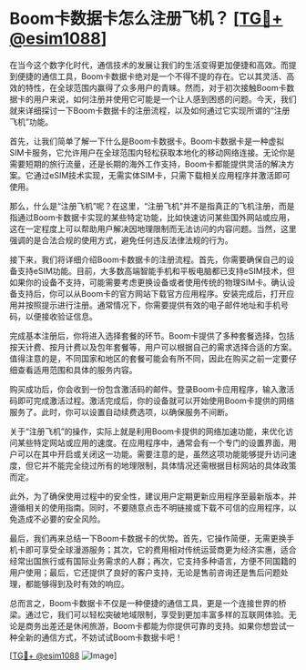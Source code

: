 # Boom卡数据卡怎么注册飞机？ [[TG💪+ @esim1088](https://t.me/s/esim1088)]

在当今这个数字化时代，通信技术的发展让我们的生活变得更加便捷和高效。而提到便捷的通信工具，Boom卡数据卡绝对是一个不得不提的存在。它以其灵活、高效的特性，在全球范围内赢得了众多用户的青睐。然而，对于初次接触Boom卡数据卡的用户来说，如何注册并使用它可能是一个让人感到困惑的问题。今天，我们就来详细探讨一下Boom卡数据卡的注册流程，以及如何通过它实现所谓的“注册飞机”功能。

首先，让我们简单了解一下什么是Boom卡数据卡。Boom卡数据卡是一种虚拟SIM卡服务，它允许用户在全球范围内轻松获取本地化的移动网络连接。无论你是需要短期的旅行流量，还是长期的海外工作支持，Boom卡都能提供灵活的解决方案。它通过eSIM技术实现，无需实体SIM卡，只需下载相关应用程序并激活即可使用。

那么，什么是“注册飞机”呢？在这里，“注册飞机”并不是指真正的飞机注册，而是指通过Boom卡数据卡实现的某些特定功能，比如快速访问某些国外网站或应用，这在一定程度上可以帮助用户解决因地理限制而无法访问的内容问题。当然，这里强调的是合法合规的使用方式，避免任何违反法律法规的行为。

接下来，我们将详细介绍Boom卡数据卡的注册流程。首先，你需要确保自己的设备支持eSIM功能。目前，大多数高端智能手机和平板电脑都已支持eSIM技术，但如果你的设备不支持，可能需要考虑更换设备或者使用传统的物理SIM卡。确认设备支持后，你可以从Boom卡的官方网站下载官方应用程序。安装完成后，打开应用并按照提示进行注册。通常情况下，你需要提供有效的电子邮件地址和手机号码，以便接收验证信息。

完成基本注册后，你将进入选择套餐的环节。Boom卡提供了多种套餐选择，包括按天计费、按月计费以及包年套餐等，用户可以根据自己的需求选择合适的方案。值得注意的是，不同国家和地区的套餐可能会有所不同，因此在购买之前一定要仔细查看适用范围和具体的服务内容。

购买成功后，你会收到一份包含激活码的邮件。登录Boom卡应用程序，输入激活码即可完成激活过程。激活完成后，你的设备就可以开始使用Boom卡提供的网络服务了。此时，你可以设置自动续费选项，以确保服务不间断。

关于“注册飞机”的操作，实际上就是利用Boom卡提供的网络加速功能，来优化访问某些特定网站或应用的速度。在应用程序中，通常会有一个专门的设置界面，用户可以在其中开启或关闭这一功能。需要注意的是，虽然这项功能能够提升访问速度，但它并不能完全绕过所有的地理限制，具体情况还需根据目标网站的具体政策而定。

此外，为了确保使用过程中的安全性，建议用户定期更新应用程序至最新版本，并遵循相关的使用指南。同时，不要随意点击不明链接或下载不可信的应用程序，以免造成不必要的安全风险。

最后，我们再来总结一下Boom卡数据卡的优势。首先，它操作简便，无需更换手机卡即可享受全球漫游服务；其次，它的费用相对传统运营商更为经济实惠，适合经常出国旅行或有国际业务需求的人群；再次，它支持多种语言，方便不同国籍的用户使用；最后，它还提供了良好的客户支持，无论是售前咨询还是售后问题处理，都能够得到及时有效的响应。

总而言之，Boom卡数据卡不仅是一种便捷的通信工具，更是一个连接世界的桥梁。通过它，我们可以轻松突破地域限制，享受到更加丰富多样的互联网体验。无论是商务出差还是休闲旅游，Boom卡都能为你提供可靠的支持。如果你想尝试一种全新的通信方式，不妨试试Boom卡数据卡吧！

[[TG💪+ @esim1088](https://t.me/s/esim1088) ![Image](https://i.postimg.cc/4NQfJmqS/Snipaste-2025-05-13-00-14-12.png)]